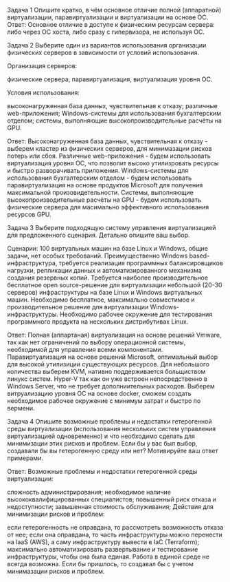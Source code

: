 Задача 1
Опишите кратко, в чём основное отличие полной (аппаратной) виртуализации, паравиртуализации и виртуализации на основе ОС.
Ответ:
Основное отличие в доступе к физическим ресурсам сервера: либо через ОС хоста, либо сразу с гипервизора, не используя ОС.

Задача 2
Выберите один из вариантов использования организации физических серверов в зависимости от условий использования.

Организация серверов:

физические сервера,
паравиртуализация,
виртуализация уровня ОС.

Условия использования:

высоконагруженная база данных, чувствительная к отказу;
различные web-приложения;
Windows-системы для использования бухгалтерским отделом;
системы, выполняющие высокопроизводительные расчёты на GPU.

Ответ:
Высоконагруженная база данных, чувствительная к отказу - выберем кластер из физических серверов, для минимазации рисков потерь или сбоя.
Различные web-приложения - будем использовать виртуализация уровня ОС, что позволит высоко утилизровать ресурсы и быстро разворачивать приложения.
Windows-системы для использования бухгалтерским отделом - будем использовать паравиртуализация на основе продуктов Microsoft для получения максимальной произовидетельности.
Системы, выполняющие высокопроизводительные расчёты на GPU - будем использовать физические сервера для масимально эффективного использования ресурсов GPU.

Задача 3
Выберите подходящую систему управления виртуализацией для предложенного сценария. Детально опишите ваш выбор.

Сценарии:
100 виртуальных машин на базе Linux и Windows, общие задачи, нет особых требований.
Преимущественно Windows based-инфраструктура, требуется реализация программных балансировщиков нагрузки, репликации данных и автоматизированного механизма создания резервных копий.
Требуется наиболее производительное бесплатное open source-решение для виртуализации небольшой (20-30 серверов) инфраструктуры на базе Linux и Windows виртуальных машин.
Необходимо бесплатное, максимально совместимое и производительное решение для виртуализации Windows-инфраструктуры.
Необходимо рабочее окружение для тестирования программного продукта на нескольких дистрибутивах Linux.

Ответ:
Полная (аппартаная) виртуализация на основе решений Vmware, так как нет ограничений по выбору операционной системы, необходимой для управления всеми компонентами.
Паравиртуализация на основе решений Microsoft, оптимальный выбор для высокой утилизиции существующих ресурсов.
Для небольшого количества выберем KVM, нативно поддерживается больщиством линукс систем.
Hyper-V так как он уже встроен непосредственно в Windows Server, что не требует дополниительных расходов.
Выберем витруализацию уровня ОС на основе docker, сможем создать необходимое рабочее окружение с минимум затрат и быстро по вермени.

Задача 4
Опишите возможные проблемы и недостатки гетерогенной среды виртуализации (использования нескольких систем управления виртуализацией одновременно) и что необходимо сделать для минимизации этих рисков и проблем.
Если бы у вас был выбор, создавали бы вы гетерогенную среду или нет? Мотивируйте ваш ответ примерами.

Ответ:
Возможные проблемы и недостатки гетерогенной среды виртуализации:

сложность администрирования;
необходимое наличие высококвалифицированных специалистов;
повышенный риск отказа и недоступности;
завышенная стоимость обслуживания;
Действия для минимизации рисков и проблем:

если гетерогенность не оправдана, то рассмотреть возможность отказа от нее;
если она оправдана, то часть инфраструктуры можно перенести на IaaS (AWS), а саму инфраструктуру вывести в IaC (Terraform);
максимально автоматизировать развертывание и тестирование инфраструктуры, чтобы она была единая.
Работа в единой среде не всегда возможна. Если бы пришлось, то создавал бы с учетом минимазации рисков и проблем.
